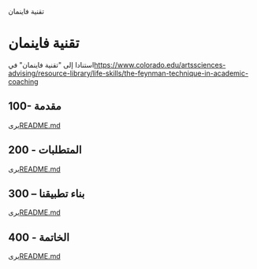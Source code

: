 تقنية فاينمان

# تقنية فاينمان

استنادا إلى "تقنية فاينمان" في<https://www.colorado.edu/artssciences-advising/resource-library/life-skills/the-feynman-technique-in-academic-coaching>

## 100- مقدمة

يرى[README.md](./100/README.md)

## 200 - المتطلبات

يرى[README.md](./200/README.md)

## 300 – بناء تطبيقنا

يرى[README.md](./300/README.md)

## 400 - الخاتمة

يرى[README.md](./400/README.md)
